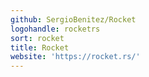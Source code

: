 ```yaml
---
github: SergioBenitez/Rocket
logohandle: rocketrs
sort: rocket
title: Rocket
website: 'https://rocket.rs/'
---
```

